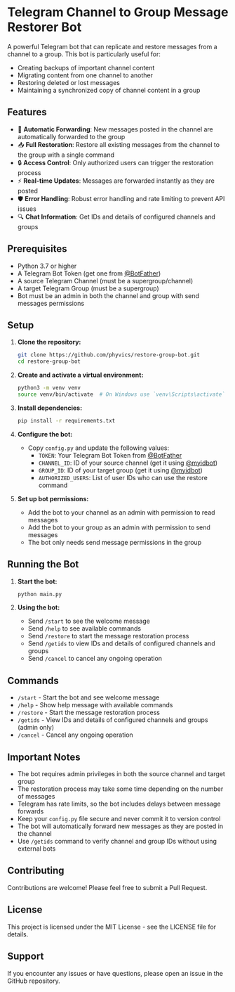 # Telegram Channel to Group Message Restorer Bot

A powerful Telegram bot that can replicate and restore messages from a channel to a group. This bot is particularly useful for:
- Creating backups of important channel content
- Migrating content from one channel to another
- Restoring deleted or lost messages
- Maintaining a synchronized copy of channel content in a group

## Features

- 🔄 **Automatic Forwarding**: New messages posted in the channel are automatically forwarded to the group
- 📥 **Full Restoration**: Restore all existing messages from the channel to the group with a single command
- 🔒 **Access Control**: Only authorized users can trigger the restoration process
- ⚡ **Real-time Updates**: Messages are forwarded instantly as they are posted
- 🛡️ **Error Handling**: Robust error handling and rate limiting to prevent API issues
- 🔍 **Chat Information**: Get IDs and details of configured channels and groups

## Prerequisites

- Python 3.7 or higher
- A Telegram Bot Token (get one from [@BotFather](https://t.me/BotFather))
- A source Telegram Channel (must be a supergroup/channel)
- A target Telegram Group (must be a supergroup)
- Bot must be an admin in both the channel and group with send messages permissions

## Setup

1. **Clone the repository:**
   ```bash
   git clone https://github.com/phyvics/restore-group-bot.git
   cd restore-group-bot
   ```

2. **Create and activate a virtual environment:**
   ```bash
   python3 -m venv venv
   source venv/bin/activate  # On Windows use `venv\Scripts\activate`
   ```

3. **Install dependencies:**
   ```bash
   pip install -r requirements.txt
   ```

4. **Configure the bot:**
   - Copy `config.py` and update the following values:
     - `TOKEN`: Your Telegram Bot Token from [@BotFather](https://t.me/BotFather)
     - `CHANNEL_ID`: ID of your source channel (get it using [@myidbot](https://t.me/myidbot))
     - `GROUP_ID`: ID of your target group (get it using [@myidbot](https://t.me/myidbot))
     - `AUTHORIZED_USERS`: List of user IDs who can use the restore command

5. **Set up bot permissions:**
   - Add the bot to your channel as an admin with permission to read messages
   - Add the bot to your group as an admin with permission to send messages
   - The bot only needs send message permissions in the group

## Running the Bot

1. **Start the bot:**
   ```bash
   python main.py
   ```

2. **Using the bot:**
   - Send `/start` to see the welcome message
   - Send `/help` to see available commands
   - Send `/restore` to start the message restoration process
   - Send `/getids` to view IDs and details of configured channels and groups
   - Send `/cancel` to cancel any ongoing operation

## Commands

- `/start` - Start the bot and see welcome message
- `/help` - Show help message with available commands
- `/restore` - Start the message restoration process
- `/getids` - View IDs and details of configured channels and groups (admin only)
- `/cancel` - Cancel any ongoing operation

## Important Notes

- The bot requires admin privileges in both the source channel and target group
- The restoration process may take some time depending on the number of messages
- Telegram has rate limits, so the bot includes delays between message forwards
- Keep your `config.py` file secure and never commit it to version control
- The bot will automatically forward new messages as they are posted in the channel
- Use `/getids` command to verify channel and group IDs without using external bots

## Contributing

Contributions are welcome! Please feel free to submit a Pull Request.

## License

This project is licensed under the MIT License - see the LICENSE file for details.

## Support

If you encounter any issues or have questions, please open an issue in the GitHub repository. 